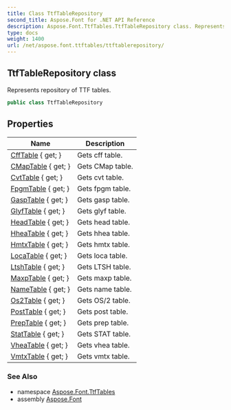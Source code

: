 ```yaml
---
title: Class TtfTableRepository
second_title: Aspose.Font for .NET API Reference
description: Aspose.Font.TtfTables.TtfTableRepository class. Represents repository of TTF tables
type: docs
weight: 1400
url: /net/aspose.font.ttftables/ttftablerepository/
---
```

## TtfTableRepository class

Represents repository of TTF tables.

```csharp
public class TtfTableRepository
```

## Properties

| Name | Description |
| --- | --- |
| [CffTable](../../aspose.font.ttftables/ttftablerepository/cfftable/) { get; } | Gets cff table. |
| [CMapTable](../../aspose.font.ttftables/ttftablerepository/cmaptable/) { get; } | Gets CMap table. |
| [CvtTable](../../aspose.font.ttftables/ttftablerepository/cvttable/) { get; } | Gets cvt table. |
| [FpgmTable](../../aspose.font.ttftables/ttftablerepository/fpgmtable/) { get; } | Gets fpgm table. |
| [GaspTable](../../aspose.font.ttftables/ttftablerepository/gasptable/) { get; } | Gets gasp table. |
| [GlyfTable](../../aspose.font.ttftables/ttftablerepository/glyftable/) { get; } | Gets glyf table. |
| [HeadTable](../../aspose.font.ttftables/ttftablerepository/headtable/) { get; } | Gets head table. |
| [HheaTable](../../aspose.font.ttftables/ttftablerepository/hheatable/) { get; } | Gets hhea table. |
| [HmtxTable](../../aspose.font.ttftables/ttftablerepository/hmtxtable/) { get; } | Gets hmtx table. |
| [LocaTable](../../aspose.font.ttftables/ttftablerepository/locatable/) { get; } | Gets loca table. |
| [LtshTable](../../aspose.font.ttftables/ttftablerepository/ltshtable/) { get; } | Gets LTSH table. |
| [MaxpTable](../../aspose.font.ttftables/ttftablerepository/maxptable/) { get; } | Gets maxp table. |
| [NameTable](../../aspose.font.ttftables/ttftablerepository/nametable/) { get; } | Gets name table. |
| [Os2Table](../../aspose.font.ttftables/ttftablerepository/os2table/) { get; } | Gets OS/2 table. |
| [PostTable](../../aspose.font.ttftables/ttftablerepository/posttable/) { get; } | Gets post table. |
| [PrepTable](../../aspose.font.ttftables/ttftablerepository/preptable/) { get; } | Gets prep table. |
| [StatTable](../../aspose.font.ttftables/ttftablerepository/stattable/) { get; } | Gets STAT table. |
| [VheaTable](../../aspose.font.ttftables/ttftablerepository/vheatable/) { get; } | Gets vhea table. |
| [VmtxTable](../../aspose.font.ttftables/ttftablerepository/vmtxtable/) { get; } | Gets vmtx table. |

### See Also

* namespace [Aspose.Font.TtfTables](../../aspose.font.ttftables/)
* assembly [Aspose.Font](../../)


